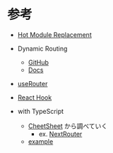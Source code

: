 # 参考

- [Hot Module Replacement](https://webpack.js.org/concepts/hot-module-replacement/)
- Dynamic Routing

  - [GitHub](https://github.com/zeit/next.js/tree/canary/examples/dynamic-routing)
  - [Docs](https://nextjs.org/docs/routing/dynamic-routes)

- [useRouter](https://nextjs.org/docs/api-reference/next/router#userouter)
- [React Hook](https://reactjs.org/docs/hooks-intro.html)

- with TypeScript
  - [CheetSheet](https://www.saltycrane.com/cheat-sheets/typescript/next.js/latest/) から調べていく
    - ex. [NextRouter](https://github.com/zeit/next.js/blob/v9.1.4/packages/next/next-server/lib/router/router.ts)
  - [example](https://github.com/zeit/next.js/tree/canary/examples/with-typescript)
